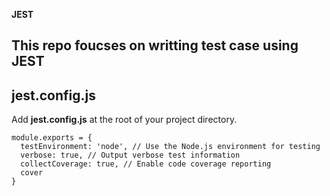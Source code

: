 **JEST**

This repo foucses on writting test case using JEST
---

## jest.config.js
Add **jest.config.js** at the root of your project directory.
```
module.exports = {
  testEnvironment: 'node', // Use the Node.js environment for testing
  verbose: true, // Output verbose test information
  collectCoverage: true, // Enable code coverage reporting
  cover
}
```